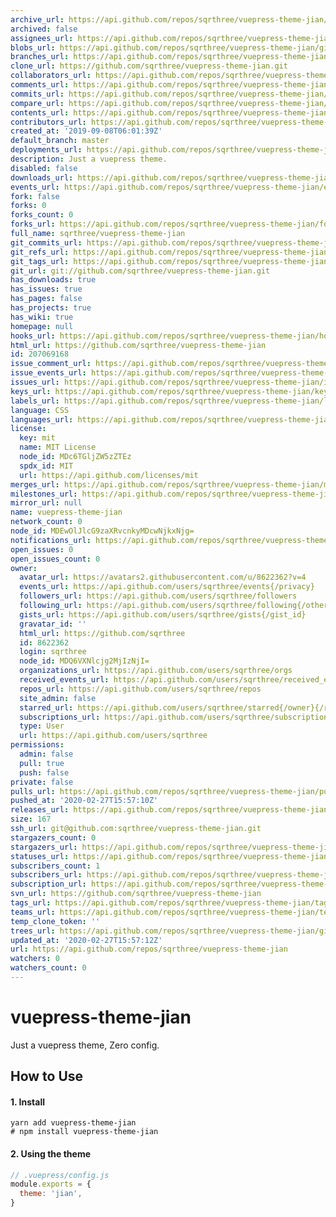 ```yaml
---
archive_url: https://api.github.com/repos/sqrthree/vuepress-theme-jian/{archive_format}{/ref}
archived: false
assignees_url: https://api.github.com/repos/sqrthree/vuepress-theme-jian/assignees{/user}
blobs_url: https://api.github.com/repos/sqrthree/vuepress-theme-jian/git/blobs{/sha}
branches_url: https://api.github.com/repos/sqrthree/vuepress-theme-jian/branches{/branch}
clone_url: https://github.com/sqrthree/vuepress-theme-jian.git
collaborators_url: https://api.github.com/repos/sqrthree/vuepress-theme-jian/collaborators{/collaborator}
comments_url: https://api.github.com/repos/sqrthree/vuepress-theme-jian/comments{/number}
commits_url: https://api.github.com/repos/sqrthree/vuepress-theme-jian/commits{/sha}
compare_url: https://api.github.com/repos/sqrthree/vuepress-theme-jian/compare/{base}...{head}
contents_url: https://api.github.com/repos/sqrthree/vuepress-theme-jian/contents/{+path}
contributors_url: https://api.github.com/repos/sqrthree/vuepress-theme-jian/contributors
created_at: '2019-09-08T06:01:39Z'
default_branch: master
deployments_url: https://api.github.com/repos/sqrthree/vuepress-theme-jian/deployments
description: Just a vuepress theme.
disabled: false
downloads_url: https://api.github.com/repos/sqrthree/vuepress-theme-jian/downloads
events_url: https://api.github.com/repos/sqrthree/vuepress-theme-jian/events
fork: false
forks: 0
forks_count: 0
forks_url: https://api.github.com/repos/sqrthree/vuepress-theme-jian/forks
full_name: sqrthree/vuepress-theme-jian
git_commits_url: https://api.github.com/repos/sqrthree/vuepress-theme-jian/git/commits{/sha}
git_refs_url: https://api.github.com/repos/sqrthree/vuepress-theme-jian/git/refs{/sha}
git_tags_url: https://api.github.com/repos/sqrthree/vuepress-theme-jian/git/tags{/sha}
git_url: git://github.com/sqrthree/vuepress-theme-jian.git
has_downloads: true
has_issues: true
has_pages: false
has_projects: true
has_wiki: true
homepage: null
hooks_url: https://api.github.com/repos/sqrthree/vuepress-theme-jian/hooks
html_url: https://github.com/sqrthree/vuepress-theme-jian
id: 207069168
issue_comment_url: https://api.github.com/repos/sqrthree/vuepress-theme-jian/issues/comments{/number}
issue_events_url: https://api.github.com/repos/sqrthree/vuepress-theme-jian/issues/events{/number}
issues_url: https://api.github.com/repos/sqrthree/vuepress-theme-jian/issues{/number}
keys_url: https://api.github.com/repos/sqrthree/vuepress-theme-jian/keys{/key_id}
labels_url: https://api.github.com/repos/sqrthree/vuepress-theme-jian/labels{/name}
language: CSS
languages_url: https://api.github.com/repos/sqrthree/vuepress-theme-jian/languages
license:
  key: mit
  name: MIT License
  node_id: MDc6TGljZW5zZTEz
  spdx_id: MIT
  url: https://api.github.com/licenses/mit
merges_url: https://api.github.com/repos/sqrthree/vuepress-theme-jian/merges
milestones_url: https://api.github.com/repos/sqrthree/vuepress-theme-jian/milestones{/number}
mirror_url: null
name: vuepress-theme-jian
network_count: 0
node_id: MDEwOlJlcG9zaXRvcnkyMDcwNjkxNjg=
notifications_url: https://api.github.com/repos/sqrthree/vuepress-theme-jian/notifications{?since,all,participating}
open_issues: 0
open_issues_count: 0
owner:
  avatar_url: https://avatars2.githubusercontent.com/u/8622362?v=4
  events_url: https://api.github.com/users/sqrthree/events{/privacy}
  followers_url: https://api.github.com/users/sqrthree/followers
  following_url: https://api.github.com/users/sqrthree/following{/other_user}
  gists_url: https://api.github.com/users/sqrthree/gists{/gist_id}
  gravatar_id: ''
  html_url: https://github.com/sqrthree
  id: 8622362
  login: sqrthree
  node_id: MDQ6VXNlcjg2MjIzNjI=
  organizations_url: https://api.github.com/users/sqrthree/orgs
  received_events_url: https://api.github.com/users/sqrthree/received_events
  repos_url: https://api.github.com/users/sqrthree/repos
  site_admin: false
  starred_url: https://api.github.com/users/sqrthree/starred{/owner}{/repo}
  subscriptions_url: https://api.github.com/users/sqrthree/subscriptions
  type: User
  url: https://api.github.com/users/sqrthree
permissions:
  admin: false
  pull: true
  push: false
private: false
pulls_url: https://api.github.com/repos/sqrthree/vuepress-theme-jian/pulls{/number}
pushed_at: '2020-02-27T15:57:10Z'
releases_url: https://api.github.com/repos/sqrthree/vuepress-theme-jian/releases{/id}
size: 167
ssh_url: git@github.com:sqrthree/vuepress-theme-jian.git
stargazers_count: 0
stargazers_url: https://api.github.com/repos/sqrthree/vuepress-theme-jian/stargazers
statuses_url: https://api.github.com/repos/sqrthree/vuepress-theme-jian/statuses/{sha}
subscribers_count: 1
subscribers_url: https://api.github.com/repos/sqrthree/vuepress-theme-jian/subscribers
subscription_url: https://api.github.com/repos/sqrthree/vuepress-theme-jian/subscription
svn_url: https://github.com/sqrthree/vuepress-theme-jian
tags_url: https://api.github.com/repos/sqrthree/vuepress-theme-jian/tags
teams_url: https://api.github.com/repos/sqrthree/vuepress-theme-jian/teams
temp_clone_token: ''
trees_url: https://api.github.com/repos/sqrthree/vuepress-theme-jian/git/trees{/sha}
updated_at: '2020-02-27T15:57:12Z'
url: https://api.github.com/repos/sqrthree/vuepress-theme-jian
watchers: 0
watchers_count: 0
---
```


# vuepress-theme-jian

Just a vuepress theme, Zero config.

## How to Use

#### 1. Install

```
yarn add vuepress-theme-jian
# npm install vuepress-theme-jian
```

#### 2. Using the theme

```js
// .vuepress/config.js
module.exports = {
  theme: 'jian',
}
```
